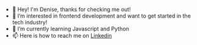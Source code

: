 - 👋 Hey! I'm Denise, thanks for checking me out!
- 👀 I’m interested in frontend development and want to get started in the tech industry!
- 🌱 I’m currently learning Javascript and Python
- 📫 Here is how to reach me on [Linkedin](url)


<!---[portfolio
](url)
Denisej1010/Denisej1010 is a ✨ special ✨ repository because its `README.md` (this file) appears on your GitHub profile.
You can click the Preview link to take a look at your changes.
--->
